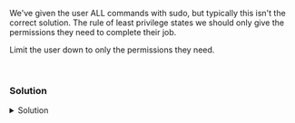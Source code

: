 We've given the user ALL commands with sudo, but typically this isn't the correct solution. The rule of least privilege states we should only give the permissions they need to complete their job.

Limit the user down to only the permissions they need.

<br>

### Solution
<details>
<summary>Solution</summary>
Remove the user from the sudo group

```plain
usermod -G baduser baduser
```{{exec}}

Verify that baduser is no longer in sudo group

```plain
grep sudo /etc/group
```{{exec}}

The logs will start to show that the user is NOT in sudoers again.

So we can create a file in /etc/sudoers.d/ to give permissions to just the baduser with just the commands they need.

```plain
echo "baduser ALL=(ALL) NOPASSWD:/usr/bin/ls /root,/usr/bin/su -" > /etc/sudoers.d/baduser
```{{exec}}

If you're wondering where we found those paths, this is how we find where paths to commands are

```plain
which su
which ls
```{{exec}}

Verify sudo permisions for that user are scoped down properly
```plain
sudo -l -U baduser
```{{exec}}

How do these permissions compare with what was given when the baduser was just put in the sudo group. Why might this type of permission be more secure, but harder to maintain? If you've used ansible, how might Ansible help deploy permissions to /etc/sudoers.d/ ?

</details>